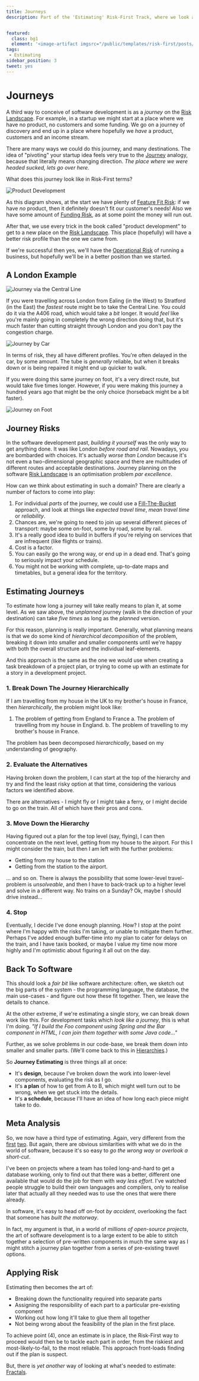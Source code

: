 ```yaml
---
title: Journeys
description: Part of the 'Estimating' Risk-First Track, where we look at estimates with dependent, connected parts.


featured: 
  class: bg1
  element: '<image-artifact imgsrc="/public/templates/risk-first/posts/maze.svg">Journeys</image-artifact>'
tags:
 - Estimating
sidebar_position: 3
tweet: yes
---
```


# Journeys

A third way to conceive of software development is as a _journey_ on the [Risk Landscape](/thinking/Glossary.md#risk-landscape). For example, in a startup we might start at a place where we have no product, no customers and some funding.  We go on a journey of discovery and end up in a place where hopefully we _have_ a product, customers and an income stream.

There are many ways we could do this journey, and many destinations.  The idea of "pivoting" your startup idea feels very true to the [Journey](Journeys.md) analogy, because that literally means changing direction.  _The place where we were headed sucked, lets go over here_.  

What does this journey look like in Risk-First terms?

![Product Development](/img/generated/estimating/journey.png)

As this diagram shows, at the start we have plenty of [Feature Fit Risk](/tags/Feature-Fit-Risk):  if we have _no_ product, then it definitely doesn't fit our customer's needs!  Also we have some amount of [Funding Risk](/tags/Funding-Risk), as at some point the money will run out.

After that, we use every trick in the book called "product development" to get to a new place on the [Risk Landscape](/thinking/Glossary.md#risk-landscape).  This place (hopefully) will have a better risk profile than the one we came from.  

If we're successful then yes, we'll have the [Operational Risk](/tags/Operational-Risk) of running a business, but hopefully we'll be in a better position than we started.

## A London Example

![Journey via the Central Line](/img/estimates/central-line.png)

If you were travelling across London from Ealing (in the West) to Stratford (in the East) the _fastest_ route might be to take the Central Line.  You could do it via the A406 road, which would take a _bit_ longer.  It would _feel_ like you're mainly going in completely the wrong direction doing that, but it's much faster than cutting straight through London and you don't pay the congestion charge.

![Journey by Car](/img/estimates/car.png)

In terms of risk, they all have different profiles.  You're often delayed in the car, by some amount.  The tube is _generally_ reliable, but when it breaks down or is being repaired it might end up quicker to walk.  

If you were doing this same journey on foot, it's a very direct route, but would take five times longer.  However, if you were making this journey a hundred years ago that might be the only choice (horseback might be a bit faster).

![Journey on Foot](/img/estimates/foot.png)

## Journey Risks
 
In the software development past, _building it yourself_ was the only way to get anything done.  It was like London _before road and rail_.   Nowadays, you are bombarded with choices.  It's actually _worse than London_ because it's not even a two-dimensional geographic space and there are multitudes of different routes and acceptable destinations.  Journey planning on the software [Risk Landscape](/thinking/Glossary.md#risk-landscape) is an optimisation problem _par excellence_. 

How can we think about estimating in such a domain?  There are clearly a number of factors to come into play:

1.  For individual _parts_ of the journey, we could use a [Fill-The-Bucket](Fill-The-Bucket.md) approach, and look at things like _expected travel time_, _mean travel time_ or  _reliability_.
2.  Chances are, we're going to need to join up several different pieces of transport: maybe some on-foot, some by road, some by rail.  
3.  It's a really good idea to build in buffers if you're relying on services that are infrequent (like flights or trains).
4.  Cost is a factor.
5.  You can easily go the wrong way, or end up in a dead end.  That's going to seriously impact your schedule.
6.  You might not be working with complete, up-to-date maps and timetables, but a general idea for the territory.

## Estimating Journeys

To estimate how long a journey will take really means to plan it, at some level.  As we saw above, the _unplanned_ journey (walk in the direction of your destination) can take _five times_ as long as the _planned_ version.  

For this reason, planning is really important.  Generally, what planning means is that we do some kind of _hierarchical decomposition_ of the problem, breaking it down into smaller and smaller components until we're happy with both the overall structure and the individual leaf-elements.

And this approach is the same as the one we would use when creating a task breakdown of a project plan, or trying to come up with an estimate for a story in a development project.

### 1.   Break Down The Journey Hierarchically

If I am travelling from my house in the UK to my brother's house in France, then _hierarchically_, the problem might look like:

1.  The problem of getting from England to France
   a.  The problem of travelling from my house in England.
   b.  The problem of travelling to my brother's house in France.
   
The problem has been decomposed _hierarchically_, based on my understanding of geography. 

### 2.   Evaluate the Alternatives

Having broken down the problem, I can start at the top of the hierarchy and try and find the least risky option at that time, considering the various factors we identified above.   

There are alternatives - I might fly or I might take a ferry, or I might decide to go on the train.  All of which have their pros and cons.

### 3.   Move Down the Hierarchy

Having figured out a plan for the top level (say, flying), I can then concentrate on the next level, getting from my house to the airport.  For this I might consider the train, but then I am left with the further problems:

 - Getting from my house to the station
 - Getting from the station to the airport.
 
... and so on.  There is always the possibility that some lower-level travel-problem is _unsolveable_, and then I have to back-track up to a higher level and solve in a different way.  No trains on a Sunday?  Ok, maybe I should drive instead...

### 4.  Stop 

Eventually, I decide I've done enough planning.  How?   I stop at the point where I'm happy with the risks I'm taking, or unable to mitigate them further.   Perhaps I've added enough buffer-time into my plan to cater for delays on the train, and I have taxis booked, or maybe I value my time now more highly and I'm optimistic about figuring it all out on the day.

## Back To Software

This should look a _fair bit_ like software architecture:  often, we sketch out the big parts of the system - the programming language, the database, the main use-cases - and figure out how these fit together.   Then, we leave the details to chance.

At the other extreme, if we're estimating a single story, we can break down work like this.  For development tasks which _look like a journey_, this is what I'm doing.   _"If I build the Foo component using Spring and the Bar component in HTML, I can join them together with some Java code..."_  

Further, as we solve problems in our code-base, we break them down into smaller and smaller parts.  (We'll come back to this in [Hierarchies](/complexity/Hierarchies.md).)

So **Journey Estimating** is three things all at once:

- It's **design**, because I've broken down the work into lower-level components, evaluating the risk as I go.
- It's **a plan** of how to get from A to B, which might well turn out to be wrong, when we get stuck into the details.
- It's **a schedule**, because I'll have an idea of how long each piece might take to do.

## Meta Analysis

So, we now have a third type of estimating.  Again, very different from the [first](Fill-The-Bucket.md) [two](Kitchen-Cabinet.md).  But again, there are obvious similarities with what we do in the world of software, because it's so easy to _go the wrong way_ or _overlook a short-cut_.  

I've been on projects where a team has toiled long-and-hard to get a database working, only to find out that there was a better, different one available that would do the job for them with _way less effort_.  I've watched people struggle to build their own languages and compilers, only to realise later that actually all they needed was to use the ones that were there already.  

In software, it's easy to head off on-foot _by accident_, overlooking the fact that someone has _built the motorway_.

In fact, my argument is that, in a world of _millions of open-source projects_, the art of software development is to a large extent to be able to stitch together a selection of pre-written components in much the same way as I might stitch a journey plan together from a series of pre-existing travel options.

## Applying Risk

Estimating then becomes the art of:

- Breaking down the functionality required into separate parts
- Assigning the responsibility of each part to a particular pre-existing component
- Working out how long it'll take to glue them all together
- Not being wrong about the feasibility of the plan in the first place.

To achieve point (4), once an estimate is in place, the Risk-First way to proceed would then be to tackle each part in order, from the riskiest and most-likely-to-fail, to the most reliable.  This approach front-loads finding out if the plan is suspect. 

But, there is _yet another_ way of looking at what's needed to estimate: [Fractals](Fractals.md).

 